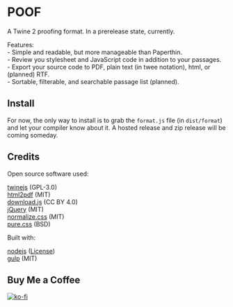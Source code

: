 # POOF

A Twine 2 proofing format. In a prerelease state, currently.

Features:  
    - Simple and readable, but more manageable than Paperthin.  
    - Review you stylesheet and JavaScript code in addition to your passages.  
    - Export your source code to PDF, plain text (in twee notation), html, or (planned) RTF.  
    - Sortable, filterable, and searchable passage list (planned).

## Install

For now, the only way to install is to grab the `format.js` file (in `dist/format`) and let your compiler know about it. A hosted release and zip release will be coming someday.

## Credits 

Open source software used:

[twinejs](http://twinery.org/) (GPL-3.0)  
[html2pdf](https://github.com/eKoopmans/html2pdf) (MIT)  
[download.js](http://danml.com/download.html) (CC BY 4.0)  
[jQuery](https://jquery.com/) (MIT)  
[normalize.css](https://necolas.github.io/normalize.css/) (MIT)  
[pure.css](https://purecss.io/) (BSD)

Built with:

[nodejs](https://nodejs.org/en/) ([License](https://raw.githubusercontent.com/nodejs/node/master/LICENSE))  
[gulp](https://gulpjs.com/) (MIT)

## Buy Me a Coffee

[![ko-fi](https://www.ko-fi.com/img/donate_sm.png)](https://ko-fi.com/F1F8IC35)